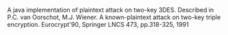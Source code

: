 A java implementation of plaintext attack on two-key 3DES. Described in P.C. van Oorschot, M.J. Wiener. A known-plaintext attack on two-key triple encryption. Eurocrypt'90, Springer LNCS 473, pp.318-325, 1991